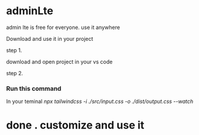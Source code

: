 # adminLte
admin lte is free for everyone. use it anywhere


Download and use it in your project

step 1.
<p>download and open project in your vs code</p>

step 2.
<h3>Run this command</h3>
In your teminal
<i> npx tailwindcss -i ./src/input.css -o ./dist/output.css --watch </i>

<h1> done . customize and use it</h1>
